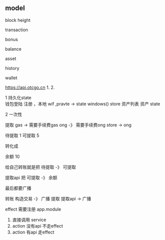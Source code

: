 ## model
block
    height
    

transaction

bonus

balance


asset


history



wallet



https://api.otcgo.cn
1.
2.


1 持久化state  
    钱包登陆 注册 ，本地   wif ,pravte  -> state  windows() store 
    资产列表             资产   state

2 一次性


提取  gas  -> 需要手续费gas 
     ong  -》 需要手续费ong   store -> ong 


待提取    1 
可提取    5

转化成 


余额    10




给自己转账就是把  待提取 -》 可提取


提取api 把  可提取 -》 余额


最后都要广播

转账   构造交易 -》 广播
提取   提取api -> 广播 









effect 需要注册 app.module





1. 直接调用 service 
2. action  没有api  不走effect 
3. action 有api  走effect